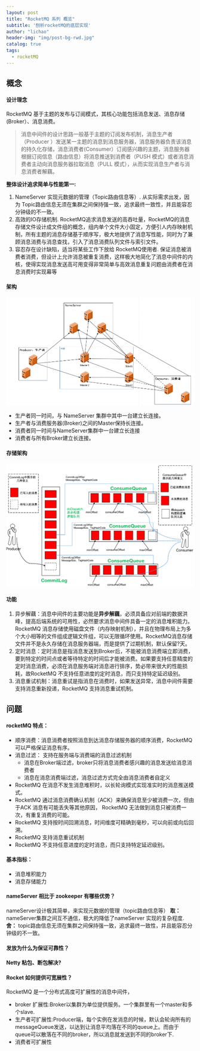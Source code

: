 ```yaml
---
layout: post
title: "RocketMQ 系列 概览"
subtitle: '刨析rocketMQ的底层实现'
author: "lichao"
header-img: "img/post-bg-rwd.jpg"
catalog: true
tags:
  - rocketMQ
---
```

## 概念
#### 设计理念
RocketMQ 基于主题的发布与订阅模式，其核心功能包括消息发送、消息存储(Broker）、消息消费。    
> 消息中间件的设计思路一般基于主题的订阅发布机制，消息生产者（Producer ）发送某一主题的消息到消息服务器，消息服务器负责该消息的持久化存储，消息消费者(Consumer）订阅感兴趣的主题，消息服务器根据订阅信息（路由信息）将消息推送到消费者（PUSH 模式）或者消息消费者主动向消息服务器拉取消息（PULL 模式），从而实现消息生产者与消息消费者解藕。

**整体设计追求简单与性能第一:**
1. NameServer 实现元数据的管理（Topic路由信息等）. 从实际需求出发，因为 Topic路由信息无须在集群之间保持强一致，追求最终一致性，并且能容忍分钟级的不一致。
2. 高效的IO存储机制. RocketMQ追求消息发送的高吞吐量，RocketMQ的消息存储文件设计成文件组的概念，组内单个文件大小固定，方便引人内存映射机制，所有主题的消息存储基于顺序写，极大地提供了消息写性能，同时为了兼顾消息消费与消息查找，引入了消息消费队列文件与索引文件。
3. 容忍存在设计缺陷，适当将某些工作下放给 RocketMQ使用者. 保证消息被消费者消费，但设计上允许消息被重复消费，这样极大地简化了消息中间件的内核，使得实现消息发送高可用变得非常简单与高效消息重复问题由消费者在消息消费时实现幕等


#### 架构
![架构](/img/rocketmq/framework2.png)  
* 生产者同一时间，与 NameServer 集群中其中一台建立长连接。
* 生产者与消费服务器(Broker)之间的Master保持长连接。
* 消费者同一时间与NameServer集群中一台建立长连接
* 消费者与所有Broker建立长连接。

#### 存储架构
![架构](/img/rocketmq/framework3.png)  
#### 功能
1. 异步解藕：消息中间件的主要功能是**异步解藕**，必须具备应对前端的数据洪峰，提高后端系统的可用性，必然要求消息中间件具备一定的消息堆积能力。RocketMQ 消息存储使用磁盘文件（内存映射机制），并且在物理布局上为多个大小相等的文件组成逻辑文件组，可以无限循环使用。RocketMQ消息存储文件并不是永久存储在消息服务器端，而是提供了过期机制，默认保留?天。
2. 定时消息：定时消息是指消息发送到Broker后，不能被消息消费端立即消费，要到特定的时间点或者等待特定的时间后才能被消费。如果要支持任意精度的定时消息消费，必须在消息服务端对消息进行排序，势必带来很大的性能损耗，故RocketMQ 不支持任意进度的定时消息，而只支持特定延迟级别。
3. 消息重试机制：消息重试是指消息在消费时，如果发送异常，消息中间件需要支持消息重新投递，RocketMQ 支持消息重试机制。

## 问题
#### rocketMQ 特点：
* 顺序消费：消息消费者按照消息到达消息存储服务器的顺序消费，RocketMQ可以严格保证消息有序。
* 消息过滤： 支持在服务端与消费端的消息过滤机制
  * 消息在Broker端过滤，broker只将消息消费者感兴趣的消息发送给消息消费者
  * 消息在消息消费端过滤，消息过滤方式完全由消息消费者自定义
* RocketMQ 在消息不发生消息堆积时，以长轮询模式实现准实时的消息推送模式。
* RocketMQ 通过消息消费确认机制（ACK）来确保消息至少被消费一次，但由于ACK 消息有可能丢失等其他原因， RocketMQ 无法做到消息只被消费一次，有重复消费的可能。
* RocketMQ 支持按时间回溯消息，时间维度可精确到毫秒，可以向前或向后回溯。
* RocketMQ 支持消息重试机制
* RocketMQ 不支持任意进度的定时消息，而只支持特定延迟级别。
#### 基本指标：
* 消息堆积能力
* 消息存储能力
#### nameServer 相比于 zookeeper 有哪些优势？
nameServer设计极其简单，来实现元数据的管理（topic路由信息等）
**取：**      
nameServer集群之间互不通信，极大的降低了nameServer 实现的复杂程度.
**舍：**
topic路由信息无须在集群之间保持强一致，追求最终一致性，并且能容忍分钟级的不一致。
#### 发放为什么为保证可靠性？
#### Netty 粘包、断包解决?
#### Rocket 如何提供可宽展性？
RocketMQ 是一个分布式高度可扩展性的消息中间件，
* broker 扩展性:Broker以集群为单位提供服务。一个集群里有一个master和多个slave.
* 生产者可扩展性:Producer端，每个实例在发消息的时候，默认会轮询所有的 messageQueue发送，以达到让消息平均落在不同的queue上。而由于queue可以散落在不同的broker，所以消息就发送到不同的broker下.
* 消费者可扩展性